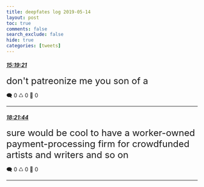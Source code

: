 ```yaml
---
title: deepfates log 2019-05-14
layout: post
toc: true
comments: false
search_exclude: false
hide: true
categories: [tweets]
---
```



#### <a href = "https://twitter.com/deepfates/status/1128409487814070273">*15:19:21*</a>

<font size="5">don't patreonize me you son of a</font>



🗨️ 0 ♺ 0 🤍  0   

---
    
#### <a href = "https://twitter.com/deepfates/status/1128455385495625729">*18:21:44*</a>

<font size="5">sure would be cool to have a worker-owned payment-processing firm for crowdfunded artists and writers and so on</font>



🗨️ 0 ♺ 0 🤍  0   

---
    
            

